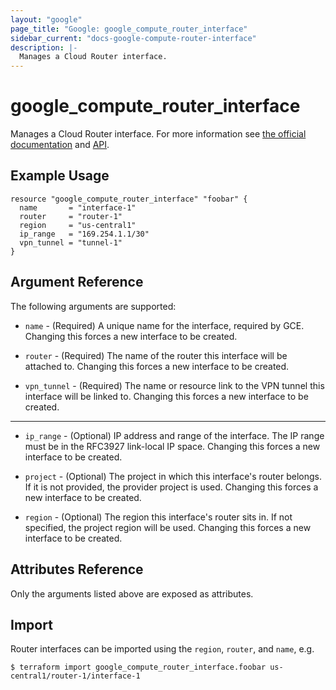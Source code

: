 ```yaml
---
layout: "google"
page_title: "Google: google_compute_router_interface"
sidebar_current: "docs-google-compute-router-interface"
description: |-
  Manages a Cloud Router interface.
---
```


# google\_compute\_router_interface

Manages a Cloud Router interface. For more information see
[the official documentation](https://cloud.google.com/compute/docs/cloudrouter)
and
[API](https://cloud.google.com/compute/docs/reference/latest/routers).

## Example Usage

```hcl
resource "google_compute_router_interface" "foobar" {
  name       = "interface-1"
  router     = "router-1"
  region     = "us-central1"
  ip_range   = "169.254.1.1/30"
  vpn_tunnel = "tunnel-1"
}
```

## Argument Reference

The following arguments are supported:

* `name` - (Required) A unique name for the interface, required by GCE. Changing
    this forces a new interface to be created.

* `router` - (Required) The name of the router this interface will be attached to.
    Changing this forces a new interface to be created.

* `vpn_tunnel` - (Required) The name or resource link to the VPN tunnel this
    interface will be linked to. Changing this forces a new interface to be created.

- - -

* `ip_range` - (Optional) IP address and range of the interface. The IP range must be 
    in the RFC3927 link-local IP space. Changing this forces a new interface to be created.

* `project` - (Optional) The project in which this interface's router belongs. If it
    is not provided, the provider project is used. Changing this forces a new interface to be created.

* `region` - (Optional) The region this interface's router sits in. If not specified,
    the project region will be used. Changing this forces a new interface to be
    created.

## Attributes Reference

Only the arguments listed above are exposed as attributes.

## Import

Router interfaces can be imported using the `region`, `router`, and `name`, e.g.

```
$ terraform import google_compute_router_interface.foobar us-central1/router-1/interface-1
```
